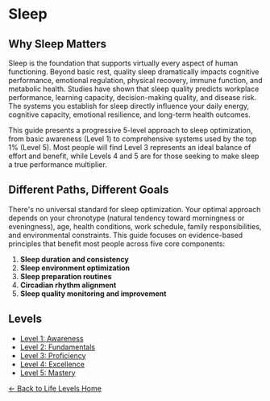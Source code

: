 # Sleep

## Why Sleep Matters

Sleep is the foundation that supports virtually every aspect of human functioning. Beyond basic rest, quality sleep dramatically impacts cognitive performance, emotional regulation, physical recovery, immune function, and metabolic health. Studies have shown that sleep quality predicts workplace performance, learning capacity, decision-making quality, and disease risk. The systems you establish for sleep directly influence your daily energy, cognitive capacity, emotional resilience, and long-term health outcomes.

This guide presents a progressive 5-level approach to sleep optimization, from basic awareness (Level 1) to comprehensive systems used by the top 1% (Level 5). Most people will find Level 3 represents an ideal balance of effort and benefit, while Levels 4 and 5 are for those seeking to make sleep a true performance multiplier.

## Different Paths, Different Goals

There's no universal standard for sleep optimization. Your optimal approach depends on your chronotype (natural tendency toward morningness or eveningness), age, health conditions, work schedule, family responsibilities, and environmental constraints. This guide focuses on evidence-based principles that benefit most people across five core components:

1. **Sleep duration and consistency**
2. **Sleep environment optimization**
3. **Sleep preparation routines**
4. **Circadian rhythm alignment**
5. **Sleep quality monitoring and improvement**

## Levels
- [Level 1: Awareness](level-1)
- [Level 2: Fundamentals](level-2)
- [Level 3: Proficiency](level-3)
- [Level 4: Excellence](level-4)
- [Level 5: Mastery](level-5)

[← Back to Life Levels Home](../)

